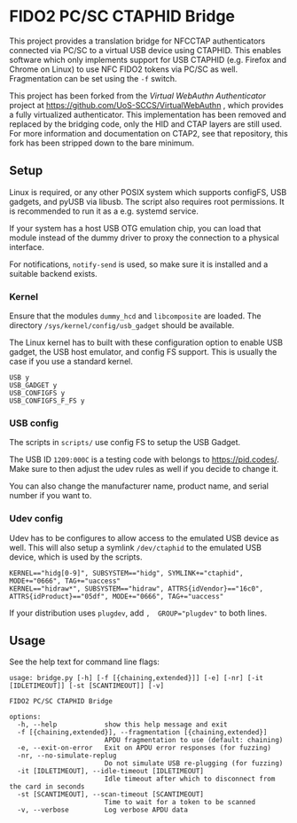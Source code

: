 # FIDO2 PC/SC CTAPHID Bridge

This project provides a translation bridge for NFCCTAP authenticators connected via PC/SC to a virtual USB device using CTAPHID. This enables software which only implements support for USB CTAPHID (e.g. Firefox and Chrome on Linux) to use NFC FIDO2 tokens via PC/SC as well. Fragmentation can be set using the `-f` switch.

This project has been forked from the *Virtual WebAuthn Authenticator* project at https://github.com/UoS-SCCS/VirtualWebAuthn , which provides a fully virtualized authenticator. This implementation has been removed and replaced by the bridging code, only the HID and CTAP layers are still used. For more information and documentation on CTAP2, see that repository, this fork has been stripped down to the bare minimum.

## Setup

Linux is required, or any other POSIX system which supports configFS, USB gadgets, and pyUSB via libusb. The script also requires root permissions. It is recommended to run it as a e.g. systemd service.

If your system has a host USB OTG emulation chip, you can load that module instead of the dummy driver to proxy the connection to a physical interface.

For notifications, `notify-send` is used, so make sure it is installed and a suitable backend exists.

### Kernel

Ensure that the modules `dummy_hcd` and `libcomposite` are loaded. The directory `/sys/kernel/config/usb_gadget` should be available.

The Linux kernel has to built with these configuration option to enable USB gadget, the USB host emulator, and config FS support. This is usually the case if you use a standard kernel.

```
USB y
USB_GADGET y
USB_CONFIGFS y
USB_CONFIGFS_F_FS y
```

### USB config

The scripts in `scripts/` use config FS to setup the USB Gadget. 

The USB ID `1209:000C` is a testing code with belongs to https://pid.codes/. Make sure to then adjust the udev rules as well if you decide to change it.

You can also change the manufacturer name, product name, and serial number if you want to.
### Udev config

Udev has to be configures to allow access to the emulated USB device as well. This will also setup a symlink `/dev/ctaphid` to the emulated USB device, which is used by the scripts.

```
KERNEL=="hidg[0-9]", SUBSYSTEM=="hidg", SYMLINK+="ctaphid", MODE+="0666", TAG+="uaccess"
KERNEL=="hidraw*", SUBSYSTEM=="hidraw", ATTRS{idVendor}=="16c0", ATTRS{idProduct}=="05df", MODE+="0666", TAG+="uaccess"
```

If your distribution uses `plugdev`, add `,  GROUP="plugdev"` to both lines.

## Usage

See the help text for command line flags:

```
usage: bridge.py [-h] [-f [{chaining,extended}]] [-e] [-nr] [-it [IDLETIMEOUT]] [-st [SCANTIMEOUT]] [-v]

FIDO2 PC/SC CTAPHID Bridge

options:
  -h, --help            show this help message and exit
  -f [{chaining,extended}], --fragmentation [{chaining,extended}]
                        APDU fragmentation to use (default: chaining)
  -e, --exit-on-error   Exit on APDU error responses (for fuzzing)
  -nr, --no-simulate-replug
                        Do not simulate USB re-plugging (for fuzzing)
  -it [IDLETIMEOUT], --idle-timeout [IDLETIMEOUT]
                        Idle timeout after which to disconnect from the card in seconds
  -st [SCANTIMEOUT], --scan-timeout [SCANTIMEOUT]
                        Time to wait for a token to be scanned
  -v, --verbose         Log verbose APDU data
```